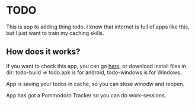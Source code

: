 # TODO

This is app to adding thing todo. I know that internet is full of apps like this, but I just want to train my caching skills.

## How does it works?

If you want to check this app, you can go [here](aleksanderskubala.github.io/todo-pure), or download install files in dir: todo-build => todo.apk is for android, todo-windows is for Windows.

App is saving your todos in cache, so you can slose winodw and reopen.

App has got a Pommodoro Tracker so you can do work-sessions.
